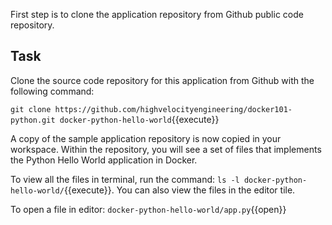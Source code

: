 
First step is to clone the application repository from Github public code repository. 

## Task

Clone the source code repository for this application from Github with the following command:

`git clone https://github.com/highvelocityengineering/docker101-python.git docker-python-hello-world`{{execute}}

A copy of the sample application repository is now copied in your workspace. Within the repository, you will see a set of files that implements the Python Hello World application in Docker.

To view all the files in terminal, run the command: `ls -l docker-python-hello-world/`{{execute}}. You can also view the files in the editor tile.

To open a file in editor: `docker-python-hello-world/app.py`{{open}}
